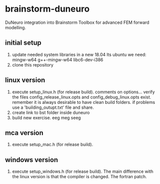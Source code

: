 # brainstorm-duneuro
DuNeuro integration into Brainstorm Toolbox for advanced FEM forward modelling.

## initial setup
1. update needed system libraries 
   in a new 18.04 lts ubuntu we need: mingw-w64 g++-mingw-w64 libc6-dev-i386
2. clone this repository

## linux version
1. execute setup_linux.h (for release build).
  comments on options...
  verify the files config_release_linux.opts and config_debug_linux.opts exist.
  remember it is always desirable to have clean build folders.
  if problems use a 'building_outupt.txt' file and share.
2. create link to bst folder inside duneuro
3. build new exercise.
   eeg
   meg
   seeg

## mca version
1. execute setup_mac.h (for release build).


## windows version
1. execute setup_windows.h (for release build).
   The main difference with the linux version is that the compiler is changed.
   The fortran patch.
